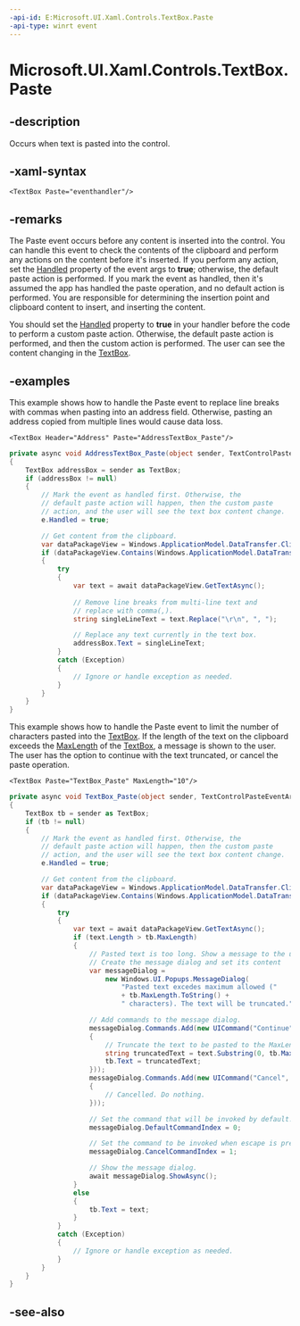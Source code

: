 ```yaml
---
-api-id: E:Microsoft.UI.Xaml.Controls.TextBox.Paste
-api-type: winrt event
---
```


<!-- Event syntax
public event Windows.UI.Xaml.Controls.TextControlPasteEventHandler Paste
-->

# Microsoft.UI.Xaml.Controls.TextBox.Paste

## -description
Occurs when text is pasted into the control.

## -xaml-syntax
```xaml
<TextBox Paste="eventhandler"/>
```


## -remarks
The Paste event occurs before any content is inserted into the control. You can handle this event to check the contents of the clipboard and perform any actions on the content before it's inserted. If you perform any action, set the [Handled](textcontrolpasteeventargs_handled.md) property of the event args to **true**; otherwise, the default paste action is performed. If you mark the event as handled, then it's assumed the app has handled the paste operation, and no default action is performed. You are responsible for determining the insertion point and clipboard content to insert, and inserting the content.

You should set the [Handled](textcontrolpasteeventargs_handled.md) property to **true** in your handler before the code to perform a custom paste action. Otherwise, the default paste action is performed, and then the custom action is performed. The user can see the content changing in the [TextBox](textbox.md).



## -examples
This example shows how to handle the Paste event to replace line breaks with commas when pasting into an address field. Otherwise, pasting an address copied from multiple lines would cause data loss.

```xaml
<TextBox Header="Address" Paste="AddressTextBox_Paste"/>
```

```csharp
private async void AddressTextBox_Paste(object sender, TextControlPasteEventArgs e)
{
    TextBox addressBox = sender as TextBox;
    if (addressBox != null)
    {
        // Mark the event as handled first. Otherwise, the
        // default paste action will happen, then the custom paste
        // action, and the user will see the text box content change.
        e.Handled = true;

        // Get content from the clipboard.
        var dataPackageView = Windows.ApplicationModel.DataTransfer.Clipboard.GetContent();
        if (dataPackageView.Contains(Windows.ApplicationModel.DataTransfer.StandardDataFormats.Text))
        {
            try
            {
                var text = await dataPackageView.GetTextAsync();
                
                // Remove line breaks from multi-line text and
                // replace with comma(,).
                string singleLineText = text.Replace("\r\n", ", ");

                // Replace any text currently in the text box.
                addressBox.Text = singleLineText;
            }
            catch (Exception)
            {
                // Ignore or handle exception as needed.
            }
        }
    }
}
```

This example shows how to handle the Paste event to limit the number of characters pasted into the [TextBox](textbox.md). If the length of the text on the clipboard exceeds the [MaxLength](textbox_maxlength.md) of the [TextBox](textbox.md), a message is shown to the user. The user has the option to continue with the text truncated, or cancel the paste operation.

```xaml
<TextBox Paste="TextBox_Paste" MaxLength="10"/>
```

```csharp
private async void TextBox_Paste(object sender, TextControlPasteEventArgs e)
{
    TextBox tb = sender as TextBox;
    if (tb != null)
    {
        // Mark the event as handled first. Otherwise, the
        // default paste action will happen, then the custom paste
        // action, and the user will see the text box content change.
        e.Handled = true;

        // Get content from the clipboard.
        var dataPackageView = Windows.ApplicationModel.DataTransfer.Clipboard.GetContent();
        if (dataPackageView.Contains(Windows.ApplicationModel.DataTransfer.StandardDataFormats.Text))
        {
            try
            {
                var text = await dataPackageView.GetTextAsync();
                if (text.Length > tb.MaxLength)
                {
                    // Pasted text is too long. Show a message to the user.
                    // Create the message dialog and set its content
                    var messageDialog = 
                        new Windows.UI.Popups.MessageDialog(
                            "Pasted text excedes maximum allowed (" 
                            + tb.MaxLength.ToString() + 
                            " characters). The text will be truncated.");

                    // Add commands to the message dialog.
                    messageDialog.Commands.Add(new UICommand("Continue", (command) =>
                    {
                        // Truncate the text to be pasted to the MaxLength of the text box.
                        string truncatedText = text.Substring(0, tb.MaxLength);
                        tb.Text = truncatedText;
                    }));
                    messageDialog.Commands.Add(new UICommand("Cancel", (command) =>
                    {
                        // Cancelled. Do nothing.
                    }));

                    // Set the command that will be invoked by default.
                    messageDialog.DefaultCommandIndex = 0;

                    // Set the command to be invoked when escape is pressed.
                    messageDialog.CancelCommandIndex = 1;

                    // Show the message dialog.
                    await messageDialog.ShowAsync();
                }
                else
                {
                    tb.Text = text;
                }                          
            }
            catch (Exception)
            {
                // Ignore or handle exception as needed.
            }
        }
    }
}
```



## -see-also
